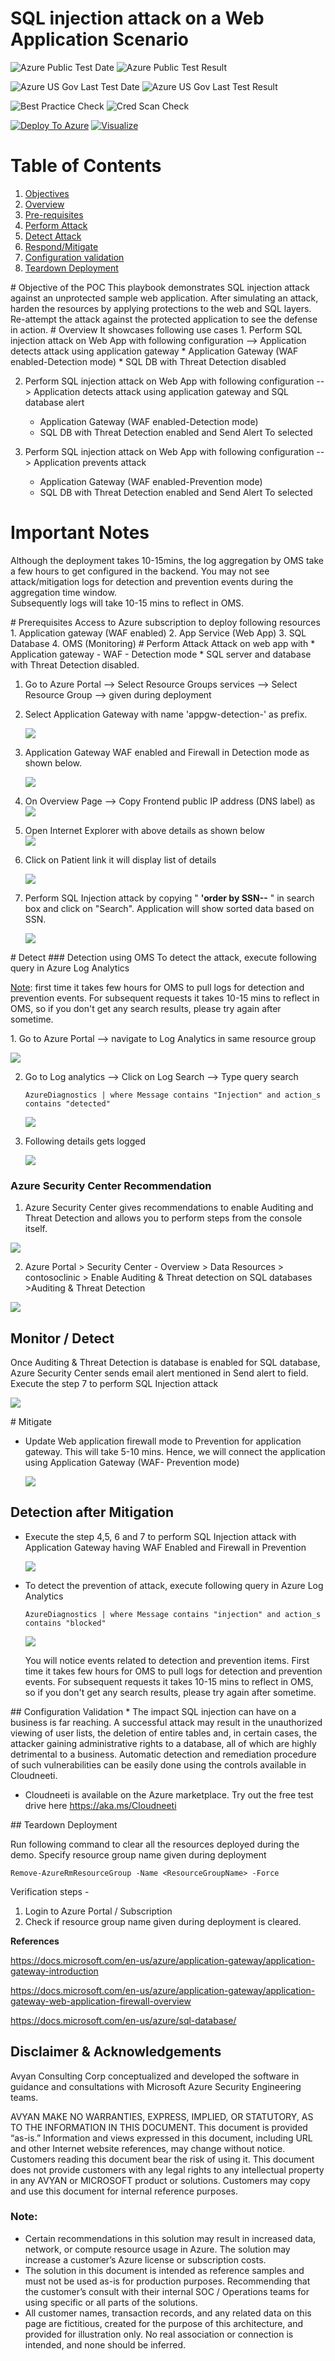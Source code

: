 # SQL injection attack on a Web Application Scenario

![Azure Public Test Date](https://azurequickstartsservice.blob.core.windows.net/badges/101-SQL-Injection-Attack-Prevention/PublicLastTestDate.svg)
![Azure Public Test Result](https://azurequickstartsservice.blob.core.windows.net/badges/101-SQL-Injection-Attack-Prevention/PublicDeployment.svg)

![Azure US Gov Last Test Date](https://azurequickstartsservice.blob.core.windows.net/badges/101-SQL-Injection-Attack-Prevention/FairfaxLastTestDate.svg)
![Azure US Gov Last Test Result](https://azurequickstartsservice.blob.core.windows.net/badges/101-SQL-Injection-Attack-Prevention/FairfaxDeployment.svg)

![Best Practice Check](https://azurequickstartsservice.blob.core.windows.net/badges/101-SQL-Injection-Attack-Prevention/BestPracticeResult.svg)
![Cred Scan Check](https://azurequickstartsservice.blob.core.windows.net/badges/101-SQL-Injection-Attack-Prevention/CredScanResult.svg)

[![Deploy To Azure](https://raw.githubusercontent.com/Azure/azure-quickstart-templates/master/1-CONTRIBUTION-GUIDE/images/deploytoazure.svg?sanitize=true)]("https://portal.azure.com/#create/Microsoft.Template/uri/https%3A%2F%2Fraw.githubusercontent.com%2FAzure%2Fazure-quickstart-templates%2Fmaster%2F101-SQL-Injection-Attack-Prevention%2Fazuredeploy.json")
[![Visualize](https://raw.githubusercontent.com/Azure/azure-quickstart-templates/master/1-CONTRIBUTION-GUIDE/images/visualizebutton.svg?sanitize=true)]("http://armviz.io/#/?load=https%3A%2F%2Fraw.githubusercontent.com%2FAzure%2Fazure-quickstart-templates%2Fmaster%2F101-SQL-Injection-Attack-Prevention%2Fazuredeploy.json")

# Table of Contents

1. [Objectives](#objectives)
2. [Overview](#overview)
3. [Pre-requisites](#prerequisites)
4. [Perform Attack](#attack)
5. [Detect Attack](#detect)
6. [Respond/Mitigate](#mitigate)
7. [Configuration validation](#config)
8. [Teardown Deployment](#teardown)

<a name="objectives">
# Objective of the POC 
This playbook demonstrates SQL injection attack against an unprotected sample web application.  After simulating an attack, harden the resources by applying protections to the web and SQL layers.  Re-attempt the attack against the protected application to see the defense in action.

<a name="overview">
# Overview
It showcases following use cases
1. Perform SQL injection attack on Web App with following configuration --> Application detects attack using application gateway
    * Application Gateway (WAF enabled-Detection mode)
    * SQL DB with Threat Detection disabled

2. Perform SQL injection attack on Web App with following configuration -->
   Application detects attack using application gateway and SQL database alert

   - Application Gateway (WAF enabled-Detection mode)
   - SQL DB with Threat Detection enabled and Send Alert To selected

3. Perform SQL injection attack on Web App with following configuration -->
   Application prevents attack
   - Application Gateway (WAF enabled-Prevention mode)
   - SQL DB with Threat Detection enabled and Send Alert To selected

# Important Notes <a name="notes">

Although the deployment takes 10-15mins, the log aggregation by OMS take a few
hours to get configured in the backend. You may not see attack/mitigation logs
for detection and prevention events during the aggregation time window.  
Subsequently logs will take 10-15 mins to reflect in OMS.

<a name="prerequisites">
# Prerequisites
Access to Azure subscription to deploy following resources 
1. Application gateway (WAF enabled)
2. App Service (Web App)
3. SQL Database 
4. OMS (Monitoring)

<a name="attack">
# Perform Attack 
Attack on web app with
* Application gateway - WAF - Detection mode 
* SQL server and database with Threat Detection disabled.

1. Go to Azure Portal --> Select Resource Groups services --> Select Resource
   Group --> <ResourceGroupName> given during deployment

2. Select Application Gateway with name 'appgw-detection-' as prefix.

   ![](images/sql-inj-appgateway-det-location.png)

3. Application Gateway WAF enabled and Firewall in Detection mode as shown
   below.

   ![](images/sql-inj-appgateway-waf-det.png)

4. On Overview Page --> Copy Frontend public IP address (DNS label) as
   ![](images/sql-inj-appgateway-det-ip.png)

5. Open Internet Explorer with above details as shown below  
   ![](images/sql-inj-webapp-contoso-landingpage.png)

6. Click on Patient link it will display list of details

   ![](images/sql-inj-webapp-contoso-patients-defpage.png)

7. Perform SQL Injection attack by copying " **'order by SSN--** " in search box
   and click on "Search". Application will show sorted data based on SSN.

   ![](images/sql-inj-webapp-contoso-patients-attack-page.png)

<a name="detect">
# Detect  
###  Detection using OMS
To detect the attack, execute following query in Azure Log Analytics
<p/>
<u>Note</u>: first time it takes few hours for OMS to pull logs for detection and prevention events. For subsequent requests it takes 10-15 mins to reflect in OMS, so if you don't get any search results, please try again after sometime.
<p/>
1. Go to Azure Portal --> navigate to Log Analytics in same resource group

![](images/sql-inj-common-oms-location.png)

2. Go to Log analytics --> Click on Log Search --> Type query search

   `AzureDiagnostics | where Message contains "Injection" and action_s contains "detected"`

   ![](images/sql-inj-oms-log-ana-location.png)

3. Following details gets logged

   ![](images/sql-inj-log-analytics-det.png)

### Azure Security Center Recommendation

1. Azure Security Center gives recommendations to enable Auditing and Threat
   Detection and allows you to perform steps from the console itself.

![](images/sql-inj-asc-recom.png)

2. Azure Portal > Security Center - Overview > Data Resources > contosoclinic >
   Enable Auditing & Threat detection on SQL databases >Auditing & Threat
   Detection

![](images/sql-inj-db-td-enabled.png)

## Monitor / Detect

Once Auditing & Threat Detection is database is enabled for SQL database, Azure
Security Center sends email alert mentioned in Send alert to field. Execute the
step 7 to perform SQL Injection attack

![](images/sql-inj-detection-mail.png)

<a name="mitigate">
# Mitigate

- Update Web application firewall mode to Prevention for application gateway.
  This will take 5-10 mins. Hence, we will connect the application using
  Application Gateway (WAF- Prevention mode)

  ![](images/sql-inj-appgateway-waf-prev.png)

## Detection after Mitigation

- Execute the step 4,5, 6 and 7 to perform SQL Injection attack with Application
  Gateway having WAF Enabled and Firewall in Prevention

  ![](images/403-forbidden-access-denied.png)

* To detect the prevention of attack, execute following query in Azure Log
  Analytics

  `AzureDiagnostics | where Message contains "injection" and action_s contains "blocked"`

  ![](images/sql-inj-log-analytics-blocked.png)

  You will notice events related to detection and prevention items. First time
  it takes few hours for OMS to pull logs for detection and prevention events.
  For subsequent requests it takes 10-15 mins to reflect in OMS, so if you don't
  get any search results, please try again after sometime.

<a name="config">
## Configuration Validation
* The impact SQL injection can have on a business is far reaching. A successful attack may result in the unauthorized viewing of user lists, the deletion of entire tables and, in certain cases, the attacker gaining administrative rights to a database, all of which are highly detrimental to a business. Automatic detection and remediation procedure of such vulnerabilities can be easily done using the controls available in Cloudneeti.

- Cloudneeti is available on the Azure marketplace. Try out the free test drive
  here https://aka.ms/Cloudneeti

<a name="teardown">
## Teardown Deployment

Run following command to clear all the resources deployed during the demo.
Specify resource group name given during deployment

`Remove-AzureRmResourceGroup -Name <ResourceGroupName> -Force`

Verification steps -

1. Login to Azure Portal / Subscription
2. Check if resource group name given during deployment is cleared.
<p/>

**References**

https://docs.microsoft.com/en-us/azure/application-gateway/application-gateway-introduction

https://docs.microsoft.com/en-us/azure/application-gateway/application-gateway-web-application-firewall-overview

https://docs.microsoft.com/en-us/azure/sql-database/

## Disclaimer & Acknowledgements

Avyan Consulting Corp conceptualized and developed the software in guidance and
consultations with Microsoft Azure Security Engineering teams.

AVYAN MAKE NO WARRANTIES, EXPRESS, IMPLIED, OR STATUTORY, AS TO THE INFORMATION
IN THIS DOCUMENT. This document is provided “as-is.” Information and views
expressed in this document, including URL and other Internet website references,
may change without notice. Customers reading this document bear the risk of
using it. This document does not provide customers with any legal rights to any
intellectual property in any AVYAN or MICROSOFT product or solutions. Customers
may copy and use this document for internal reference purposes.

### Note:

- Certain recommendations in this solution may result in increased data,
  network, or compute resource usage in Azure. The solution may increase a
  customer’s Azure license or subscription costs.
- The solution in this document is intended as reference samples and must not be
  used as-is for production purposes. Recommending that the customer’s consult
  with their internal SOC / Operations teams for using specific or all parts of
  the solutions.
- All customer names, transaction records, and any related data on this page are
  fictitious, created for the purpose of this architecture, and provided for
  illustration only. No real association or connection is intended, and none
  should be inferred.
